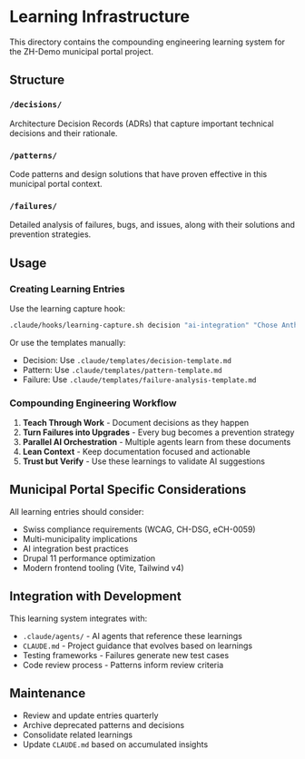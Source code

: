 # Learning Infrastructure

This directory contains the compounding engineering learning system for the ZH-Demo municipal portal project.

## Structure

### `/decisions/`
Architecture Decision Records (ADRs) that capture important technical decisions and their rationale.

### `/patterns/`
Code patterns and design solutions that have proven effective in this municipal portal context.

### `/failures/`
Detailed analysis of failures, bugs, and issues, along with their solutions and prevention strategies.

## Usage

### Creating Learning Entries

Use the learning capture hook:
```bash
.claude/hooks/learning-capture.sh decision "ai-integration" "Chose Anthropic Claude for content generation" "Improved content quality and Swiss compliance"
```

Or use the templates manually:
- Decision: Use `.claude/templates/decision-template.md`
- Pattern: Use `.claude/templates/pattern-template.md`
- Failure: Use `.claude/templates/failure-analysis-template.md`

### Compounding Engineering Workflow

1. **Teach Through Work** - Document decisions as they happen
2. **Turn Failures into Upgrades** - Every bug becomes a prevention strategy
3. **Parallel AI Orchestration** - Multiple agents learn from these documents
4. **Lean Context** - Keep documentation focused and actionable
5. **Trust but Verify** - Use these learnings to validate AI suggestions

## Municipal Portal Specific Considerations

All learning entries should consider:
- Swiss compliance requirements (WCAG, CH-DSG, eCH-0059)
- Multi-municipality implications
- AI integration best practices
- Drupal 11 performance optimization
- Modern frontend tooling (Vite, Tailwind v4)

## Integration with Development

This learning system integrates with:
- `.claude/agents/` - AI agents that reference these learnings
- `CLAUDE.md` - Project guidance that evolves based on learnings
- Testing frameworks - Failures generate new test cases
- Code review process - Patterns inform review criteria

## Maintenance

- Review and update entries quarterly
- Archive deprecated patterns and decisions
- Consolidate related learnings
- Update `CLAUDE.md` based on accumulated insights